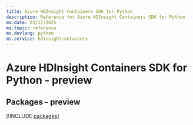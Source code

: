 ```yaml
---
title: Azure HDInsight Containers SDK for Python
description: Reference for Azure HDInsight Containers SDK for Python
ms.date: 03/17/2025
ms.topic: reference
ms.devlang: python
ms.service: hdinsightcontainers
---
```

# Azure HDInsight Containers SDK for Python - preview
## Packages - preview
[!INCLUDE [packages](hdinsight-containers-index.md)]